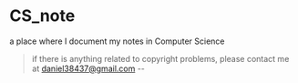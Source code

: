 # CS_note
  
  a place where I document my notes in Computer Science

> if there is anything related to copyright problems, please contact me at daniel38437@gmail.com --
